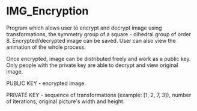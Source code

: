 IMG_Encryption
==============
Program which alows user to encrypt and decrypt image using transformations, the symmetry group of a square - dihedral group of order 8.
Encrypted/decrypted image can be saved.
User can also view the animation of the whole process.

Once encrypted, image can be distributed freely and work as a public key. Only people with the private key are able to decrypt and view original image.

PUBLIC KEY - encrypted image.

PRIVATE KEY - sequence of transformations (example: [1, 2, 7, 3]), number of iterations, original picture's width and height.
